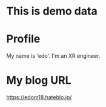 # This is demo data

# Profile

My name is 'edo'. I'm an XR engineer.

# My blog URL

https://edom18.hateblo.jp/